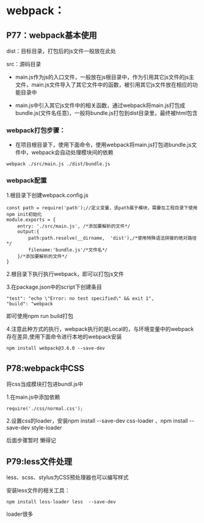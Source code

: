 # webpack：

## P77：webpack基本使用

dist：目标目录，打包后的js文件一般放在此处

src：源码目录

- main.js作为js的入口文件，一般放在js根目录中，作为引用其它js文件的js主文件，main.js文件导入了其它文件中的函数，被引用其它js文件放在相应的功能目录中

- main.js中引入其它js文件中的相关函数，通过webpack将main.js打包成bundle.js(文件名任意)，一般将bundle.js打包到dist目录里，最终被html包含

### webpack打包步骤：

- 在项目根目录下，使用下面命令，使用webpack将main.js打包进bundle.js文件中，webpack会自动处理模块间的依赖

```
webpack ./src/main.js ./dist/bundle.js
```



### webpack配置

1.根目录下创建webpack.config.js

```
const path = require('path');//定义变量，该path属于模块，需要在工程目录下使用npm init初始化
module.exports = {
    entry: './src/main.js', /*添加要解析的文件*/
    output:{
        path:path.resolve(__dirname,  'dist'),/*使用特殊语法拼接的绝对路径*/
        filename:'bundle.js'/*文件名*/
    }/*添加要解析的文件*/
}
```

2.根目录下执行执行webpack，即可以打包js文件

3.在package.json中的script下创建条目

```
"test": "echo \"Error: no test specified\" && exit 1",
"build": "webpack
```

即可使用npm run build打包

4.注意此种方式的执行，webpack执行的是Local的，与环境变量中的webpack存在差异,使用下面命令进行本地的webpack安装

```
npm install webpack@3.6.0 --save-dev
```



## P78:webpack中CSS

将css当成模块打包进bundl.js中

1.在main.js中添加依赖

```
require('./css/normal.css');
```

2.设置css的loader，安装npm install --save-dev css-loader 、npm install --save-dev style-loader

后面步骤暂时 懒得记





## P79:less文件处理

less、scss、stylus为CSS预处理器也可以编写样式

安装less文件的相关工具：

```
npm install less-loader less  --save-dev
```

loader很多